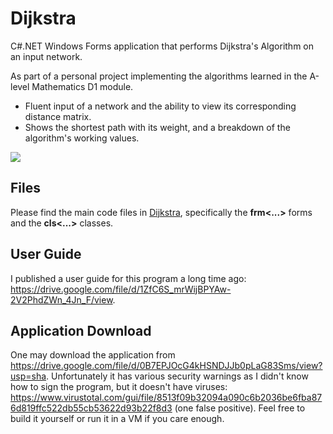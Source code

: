 # Dijkstra

C#.NET Windows Forms application that performs Dijkstra's Algorithm on an input network.

As part of a personal project implementing the algorithms learned in the A-level Mathematics D1 module.

- Fluent input of a network and the ability to view its corresponding distance matrix.
- Shows the shortest path with its weight, and a breakdown of the algorithm's working values.

![](https://www.dcs.warwick.ac.uk/~u1830744/portfolio/img/dijkstraimage.png)

## Files

Please find the main code files in [Dijkstra](Dijkstra), specifically the **frm<...>** forms and the **cls<...>** classes.

## User Guide

I published a user guide for this program a long time ago: https://drive.google.com/file/d/1ZfC6S_mrWijBPYAw-2V2PhdZWn_4Jn_F/view.

## Application Download

One may download the application from https://drive.google.com/file/d/0B7EPJOcG4kHSNDJJb0pLaG83Sms/view?usp=sha. Unfortunately it has various security warnings as I didn't know how to sign the program, but it doesn't have viruses: https://www.virustotal.com/gui/file/8513f09b32094a090c6b2036be6fba876d819ffc522db55cb53622d93b22f8d3 (one false positive). Feel free to build it yourself or run it in a VM if you care enough.
